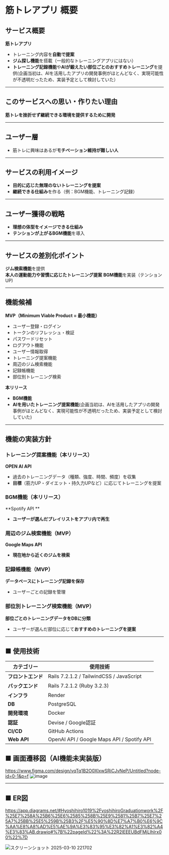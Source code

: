 # 筋トレアプリ 概要



##  サービス概要  
**筋トレアプリ**  
- トレーニング内容を**自動で提案**  
- **ジム探し機能**を搭載（一般的なトレーニングアプリにはない）  
- **トレーニング記録機能**や**AIが鍛えたい部位ごとのおすすめトレーニング**を提供(企画当初は、AIを活用したアプリの開発事例がほとんどなく、実現可能性が不透明だったため、実装予定として検討していた）  

---

##  このサービスへの思い・作りたい理由  
**筋トレを挫折せず継続できる環境を提供するために開発**  

---

##  ユーザー層  
- 筋トレに興味はあるが**モチベーション維持が難しい人**  

---

##  サービスの利用イメージ  
- **目的に応じた無理のないトレーニングを提案**  
- **継続できる仕組み**を作る（例：BGM機能、トレーニング記録）

---

##  ユーザー獲得の戦略  
- **理想の体型をイメージできる仕組み**  
- **テンションが上がるBGM機能**を導入  

---

##  サービスの差別化ポイント
  
 **ジム検索機能**を提供  
 **本人の運動能力や習慣に応じたトレーニング提案**
 **BGM機能**を実装（テンションUP)

---

##  機能候補  
 **MVP（Minimum Viable Product = 最小機能）**  
- ユーザー登録・ログイン  
- トークンのリフレッシュ・検証  
- パスワードリセット  
- ログアウト機能  
- ユーザー情報取得  
- トレーニング提案機能  
- 周辺のジム検索機能  
- 記録帳機能  
- 部位別トレーニング検索  

**本リリース** 
- **BGM機能**
- **AIを用いたトレーニング提案機能**(企画当初は、AIを活用したアプリの開発事例がほとんどなく、実現可能性が不透明だったため、実装予定として検討していた)
---

##  機能の実装方針  

###  トレーニング提案機能（本リリース）  
 **OPEN AI API**  
- 過去のトレーニングデータ（種類、強度、時間、頻度）を収集  
- **目標**（筋力UP・ダイエット・持久力UPなど）に応じてトレーニングを提案  

###  BGM機能（本リリース）  
 **Spotify API **  
- **ユーザーが選んだプレイリストをアプリ内で再生**  

### 周辺のジム検索機能（MVP）  
 **Google Maps API**  
- **現在地から近くのジムを検索**  

###  記録帳機能（MVP）  
 **データベースにトレーニング記録を保存**  
- ユーザーごとの記録を管理  

###  部位別トレーニング検索機能（MVP）  
 **部位ごとのトレーニングデータをDBに分類**  
- ユーザーが選んだ部位に応じて**おすすめのトレーニングを提案**  

---

## ■ 使用技術

| **カテゴリー** | **使用技術** |
|--------------|------------------------------------------|
| **フロントエンド** | Rails 7.2.1.2 / TailwindCSS / JavaScript |
| **バックエンド** | Rails 7.2.1.2 (Ruby 3.2.3) |
| **インフラ** | Render |
| **DB** |  PostgreSQL |
| **開発環境** | Docker |
| **認証** | Devise / Google認証 |
| **CI/CD** | GitHub Actions |
| **Web API** | OpenAI API / Google Maps API / Spotify API |

## ■ 画面遷移図（AI機能未実装版）
https://www.figma.com/design/vqTq1B2O0XlxwSRiCJvNeP/Untitled?node-id=0-1&p=f
![image](https://github.com/user-attachments/assets/56813032-2a49-4552-a5f2-b39bca91ce8a)


---

## ■ ER図

https://app.diagrams.net/#Hyoshihiro1019%2FyoshihiroGraduationwork%2F%25E7%258A%25B6%25E6%2585%258B%25E9%2581%25B7%25E7%25A7%25BB%25E5%259B%25B3%2F%E5%90%8D%E7%A7%B0%E6%9C%AA%E8%A8%AD%E5%AE%9A%E3%83%95%E3%82%A1%E3%82%A4%E3%83%AB.drawio#%7B%22pageId%22%3A%22R2lEEEUBdFMjLlhIrx00%22%7D

![スクリーンショット 2025-03-10 221702](https://github.com/user-attachments/assets/ce59cf70-d74c-431b-8d89-78cf1796bd73)

